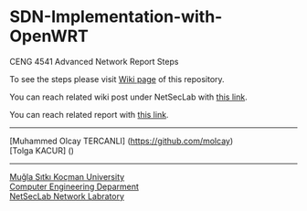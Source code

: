 # SDN-Implementation-with-OpenWRT
CENG 4541 Advanced Network Report Steps


To see the steps please visit [Wiki page](https://github.com/molcay/SDN-Implementation-with-OpenWRT/wiki) of this repository.


You can reach related wiki post under NetSecLab with [this link](http://wiki.netseclab.mu.edu.tr/index.php?title=Software-Defined_Network_and_Implementation).

You can reach related report with [this link]().

---

[Muhammed Olcay TERCANLI] (https://github.com/molcay) <br>
[Tolga KACUR] ()

---

[Muğla Sıtkı Koçman University](http://mu.edu.tr/) <br>
[Computer Engineering Deparment](http://bilmuh.mu.edu.tr/) <br>
[NetSecLab Network Labratory](http://netseclab.mu.edu.tr/) <br>
